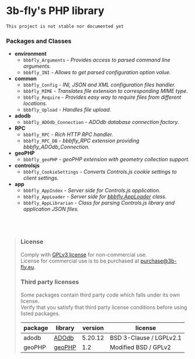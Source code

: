3b-fly's PHP library
===========

```
This project is not stable nor documented yet
```

### Packages and Classes

- **environment**
  - `bbbfly_Arguments` - _Provides access to parsed command line arguments._
  - `bbbfly_INI` - _Allows to get parsed configuration option value._
- **common**
  - `bbbfly_Config` - _INI, JSON and XML configuration files handler._
  - `bbbfly_MIME` - _Translates file extension to corresponding MIME type._
  - `bbbfly_Require` - _Provides easy way to require files from different locations._
  - `bbbfly_Upload` - _Handles file upload._
- **adodb**
  - `bbbfly_ADOdb_Connection` - _ADOdb database connection factory._
- **RPC**
  - `bbbfly_RPC` - _Rich HTTP RPC handler._
  - `bbbfly_RPC_DB` - _bbbfly_RPC extension providing bbbfly_ADOdb_Connection._
- **geoPHP**
  - `bbbfly_geoPHP` - _geoPHP extension with geometry collection support._
- **controlsjs**
  - `bbbfly_CookieSettings` - _Converts Controls.js cookie settings to client settings._
- **app**
  - `bbbfly_AppIndex` - _Server side for Controls.js application._
  - `bbbfly_AppLoader` - _Server side for [bbbfly.AppLoader](https://3b-fly.github.io/bbbfly-cjs/bbbfly.AppLoader.html) class._
  - `bbbfly_AppLibrarian` - _Class for parsing Controls.js library and application JSON files._
<br/>
<br/>

> ### License
> Comply with [GPLv3 license](http://www.gnu.org/licenses/gpl-3.0.html) for non-commercial use.<br/>
> License for commercial use is to be purchased at [purchase@3b-fly.eu](mailto:purchase@3b-fly.eu).
>
> ### Third party licenses
> Some packages contain third party code which falls under its own license.<br/>
> Verify that you satisfy that third party license conditions before using listed packages.<br/>
>
>| package  | library                                    | version | license                 |
>| -------- | ------------------------------------------ | ------- | ----------------------- |
>| adodb    | [ADOdb](https://github.com/ADOdb/ADOdb)    | 5.20.12 | BSD 3-Clause / LGPLv2.1 |
>| geoPHP   | [geoPHP](https://github.com/phayes/geoPHP) | 1.2     | Modified BSD / GPLv2    |
